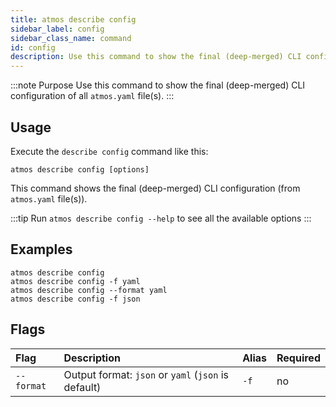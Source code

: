 ```yaml
---
title: atmos describe config
sidebar_label: config
sidebar_class_name: command
id: config
description: Use this command to show the final (deep-merged) CLI configuration of all `atmos.yaml` file(s).
---
```


:::note Purpose
Use this command to show the final (deep-merged) CLI configuration of all `atmos.yaml` file(s).
:::

## Usage 

Execute the `describe config` command like this:

```shell
atmos describe config [options]
```

This command shows the final (deep-merged) CLI configuration (from `atmos.yaml` file(s)).

:::tip
Run `atmos describe config --help` to see all the available options
:::

## Examples

```shell
atmos describe config
atmos describe config -f yaml
atmos describe config --format yaml
atmos describe config -f json
```

## Flags

| Flag        | Description                                         | Alias | Required |
|:------------|:----------------------------------------------------|:------|:---------|
| `--format`  | Output format: `json` or `yaml` (`json` is default) | `-f`  | no       |
